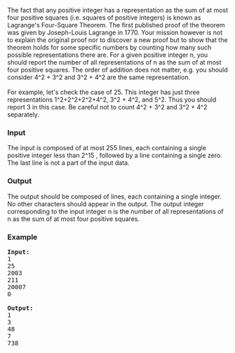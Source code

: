 <p>The fact that any positive integer has a representation as the sum of at most four positive squares (i.e. squares of positive integers) is known as Lagrange's Four-Square Theorem. The first published proof of the theorem was given by Joseph-Louis Lagrange in 1770. Your mission however is not to explain the original proof nor to discover a new proof but to show that the theorem holds for some specific numbers by counting how many such possible representations there are.
For a given positive integer n, you should report the number of all representations of n as the sum of at most four positive squares. The order of addition does not matter, e.g. you should consider 4^2 + 3^2 and 3^2 + 4^2 are the same representation.
<br><br>
For example, let's check the case of 25. This integer has just three representations 1^2+2^2+2^2+4^2, 3^2 + 4^2, and 5^2. Thus you should report 3 in this case. Be careful not to count 4^2 + 3^2 and 3^2 + 4^2 separately. 

</p><h3>Input</h3>
<p>The input is composed of at most 255 lines, each containing a single positive integer less than 2^15 , followed
by a line containing a single zero. The last line is not a part of the input data.


</p><h3>Output</h3>
<p>The output should be composed of lines, each containing a single integer. No other characters should
appear in the output. The output integer corresponding to the input integer n is the number of all
representations of n as the sum of at most four positive squares.


</p><h3>Example</h3>

<pre><b>Input:</b>
1
25
2003
211
20007
0

<b>Output:</b>
1
3
48
7
738

</pre>
